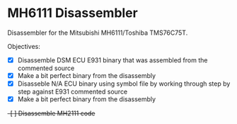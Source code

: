 # MH6111 Disassembler
 Disassembler for the Mitsubishi MH6111/Toshiba TMS76C75T.

Objectives:

- [x] Disassemble DSM ECU E931 binary that was assembled from the commented source
- [x] Make a bit perfect binary from the disassembly
- [x] Disasseble N/A ECU binary using symbol file by working through step by step against E931 commented source
- [x] Make a bit perfect binary from the disassembly 
<s>
 -[ ] Disassemble MH2111 code
</s>
